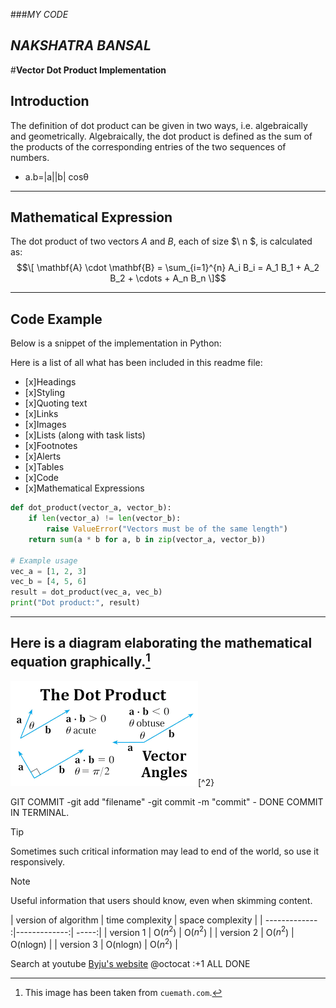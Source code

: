 ###_MY CODE_ 
## _NAKSHATRA BANSAL_
#**Vector Dot Product Implementation**

## **Introduction**
The definition of dot product can be given in two ways, i.e. algebraically and geometrically. Algebraically, the dot product is defined as the sum of the products of the corresponding entries of the two sequences of numbers.
- a.b=|a||b| cosθ

---

## **Mathematical Expression**  
The dot product of two vectors _A_  and _B_, each of size $\ n \$, is calculated as:
$$\[
\mathbf{A} \cdot \mathbf{B} = \sum_{i=1}^{n} A_i B_i = A_1 B_1 + A_2 B_2 + \cdots + A_n B_n
\]$$

---

## **Code Example**  
Below is a snippet of the implementation in Python:  

Here is a list of all what has been included in this readme file:
- [x]Headings
- [x]Styling
- [x]Quoting text
- [x]Links
- [x]Images
- [x]Lists (along with task lists)
- [x]Footnotes
- [x]Alerts
- [x]Tables
- [x]Code
- [x]Mathematical Expressions


```python
def dot_product(vector_a, vector_b):
    if len(vector_a) != len(vector_b):
        raise ValueError("Vectors must be of the same length")
    return sum(a * b for a, b in zip(vector_a, vector_b))

# Example usage
vec_a = [1, 2, 3]
vec_b = [4, 5, 6]
result = dot_product(vec_a, vec_b)
print("Dot product:", result)
```
---
## Here is a diagram elaborating the mathematical equation graphically.[^1]

![vector dot product](dotproduct.png)[^2}

[^1]: This image has been taken from `cuemath.com`.
[^2]: Dot product image.

GIT COMMIT
    -git add "filename" 
    -git commit -m "commit"
        - DONE COMMIT IN TERMINAL.

> [!TIP]
> Sometimes such critical information may lead to end of the world, so use it responsively.
> > [!NOTE]
> Useful information that users should know, even when skimming content.


| version of algorithm       | time complexity          | space complexity  |
| ------------- :|-------------:| -----:|
| version 1      | O($n^2$) | O($n^2$) |
| version 2     | O($n^2$)     |  O(nlogn) |
| version 3 | O(nlogn)      |    O($n^2$) |



Search at youtube [Byju's website](https://www.youtube.com/)
@octocat :+1 ALL DONE 
